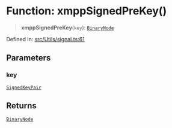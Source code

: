# Function: xmppSignedPreKey()

> **xmppSignedPreKey**(`key`): [`BinaryNode`](../type-aliases/BinaryNode.md)

Defined in: [src/Utils/signal.ts:61](https://github.com/Fokusdotid/bail/blob/dad8cbc7bd41e0c17126095b0fc017b92c3d85cf/src/Utils/signal.ts#L61)

## Parameters

### key

[`SignedKeyPair`](../type-aliases/SignedKeyPair.md)

## Returns

[`BinaryNode`](../type-aliases/BinaryNode.md)
